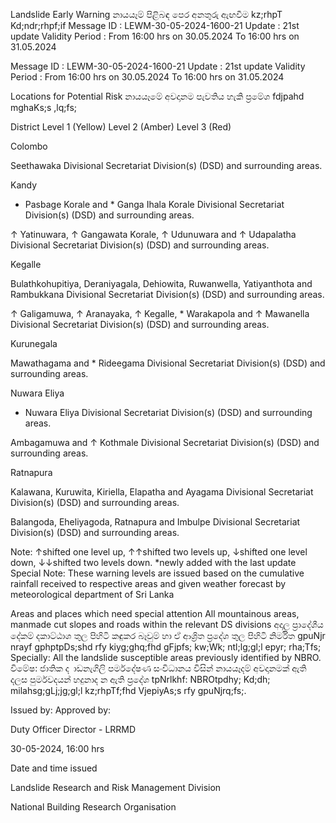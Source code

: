 Landslide Early Warning නායයෑම් පිළිබඳ පෙර අනතුරු ඇඟවීම kz;rhpT Kd;ndr;rhpf;if Message ID : LEWM-30-05-2024-1600-21 Update : 21st update Validity Period : From 16:00 hrs on 30.05.2024 To 16:00 hrs on 31.05.2024

Message ID : LEWM-30-05-2024-1600-21 Update : 21st update Validity Period : From 16:00 hrs on 30.05.2024 To 16:00 hrs on 31.05.2024

Locations for Potential Risk නායයෑමේ අවදානම පැවතිය හැකි ප්‍රමේශ fdjpahd mghaKs;s ,lq;fs;

District Level 1 (Yellow) Level 2 (Amber) Level 3 (Red)

Colombo

Seethawaka Divisional Secretariat Division(s) (DSD) and surrounding areas.

Kandy

* Pasbage Korale and * Ganga Ihala Korale Divisional Secretariat Division(s) (DSD) and surrounding areas.

↑ Yatinuwara, ↑ Gangawata Korale, ↑ Udunuwara and ↑ Udapalatha Divisional Secretariat Division(s) (DSD) and surrounding areas.

Kegalle

Bulathkohupitiya, Deraniyagala, Dehiowita, Ruwanwella, Yatiyanthota and Rambukkana Divisional Secretariat Division(s) (DSD) and surrounding areas.

↑ Galigamuwa, ↑ Aranayaka, ↑ Kegalle, * Warakapola and ↑ Mawanella Divisional Secretariat Division(s) (DSD) and surrounding areas.

Kurunegala

Mawathagama and * Rideegama Divisional Secretariat Division(s) (DSD) and surrounding areas.

Nuwara Eliya

* Nuwara Eliya Divisional Secretariat Division(s) (DSD) and surrounding areas.

Ambagamuwa and ↑ Kothmale Divisional Secretariat Division(s) (DSD) and surrounding areas.

Ratnapura

Kalawana, Kuruwita, Kiriella, Elapatha and Ayagama Divisional Secretariat Division(s) (DSD) and surrounding areas.

Balangoda, Eheliyagoda, Ratnapura and Imbulpe Divisional Secretariat Division(s) (DSD) and surrounding areas.

Note: ↑shifted one level up, ↑↑shifted two levels up, ↓shifted one level down, ↓↓shifted two levels down. *newly added with the last update Special Note: These warning levels are issued based on the cumulative rainfall received to respective areas and given weather forecast by meteorological department of Sri Lanka

Areas and places which need special attention All mountainous areas, manmade cut slopes and roads within the relevant DS divisions අදාල ප්‍රාදේශීය දේකම් දකාට්ඨාශ තුල පිහිටි කඳුකර බෑවුම් හා ඒ ආශ්‍රිත ප්‍රදේශ තුල පිහිටි නිර්මිත gpuNjr nrayf gphptpDs;shd rfy kiyg;ghq;fhd gFjpfs; kw;Wk; ntl;lg;gl;l epyr; rha;Tfs; Specially: All the landslide susceptible areas previously identified by NBRO. විමේෂ: ජාතික ද ාඩනැගිලි පර්මදේෂණ සංවිධානය විසින් නායයෑදම් අවදානමක් ඇති දලස පුර්මවදයන් හදුනාද න ඇති ප්‍රදේශ tpNrlkhf: NBROtpdhy; Kd;dh; milahsg;gLj;jg;gl;l kz;rhpTf;fhd VjepiyAs;s rfy gpuNjrq;fs;.

Issued by: Approved by:

Duty Officer Director - LRRMD

30-05-2024, 16:00 hrs

Date and time issued

Landslide Research and Risk Management Division

National Building Research Organisation